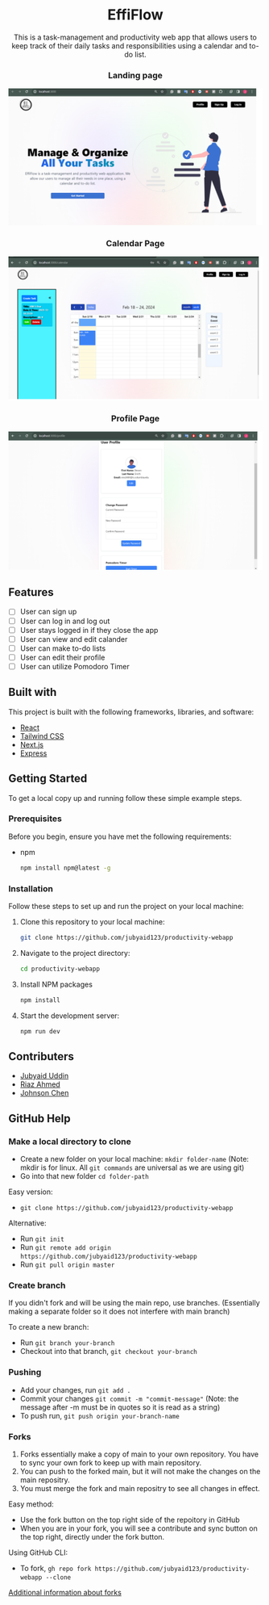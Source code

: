 <h1 align="center">EffiFlow</h1>

<p align="center">
    This is a task-management and productivity web app that allows users to keep track of their daily tasks and responsibilities using a calendar and to-do list.
</p>

<h3 align="center">Landing page</h3>

<p align="center">
  <img src="./images/Landing%20Page%20EffiFlow.png" alt="landing page" />
</p>
<h3 align="center"> Calendar Page</h3>

<p align="center">
  <img src="./images/Calendar%20Page%20EffiFlow.png" alt="landing page" />
</p>
<h3 align="center">Profile Page</h3>

<p align="center">
  <img src="./images/Profile%20Page%20EffiFlow.png" alt="landing page" />
</p>


## Features

- [ ] User can sign up
- [ ] User can log in and log out
- [ ] User stays logged in if they close the app
- [ ] User can view and edit calander
- [ ] User can make to-do lists
- [ ] User can edit their profile
- [ ] User can utilize Pomodoro Timer

## Built with

This project is built with the following frameworks, libraries, and software:

- [React](https://reactjs.org/)
- [Tailwind CSS](https://tailwindcss.com/)
- [Next.js](https://nextjs.org/)
- [Express](https://expressjs.com/)

## Getting Started

To get a local copy up and running follow these simple example steps.

### Prerequisites

Before you begin, ensure you have met the following requirements:

* npm
  ```sh
  npm install npm@latest -g

  ```
  
### Installation

Follow these steps to set up and run the project on your local machine:

1. Clone this repository to your local machine:
   ```sh
   git clone https://github.com/jubyaid123/productivity-webapp
   ```
2. Navigate to the project directory:
   ```sh
   cd productivity-webapp
   ```
3. Install NPM packages
   ```sh
   npm install
   ```
4. Start the development server:
   ```sh
   npm run dev
   ```

## Contributers 
- [Jubyaid Uddin](https://github.com/jubyaid123)
- [Riaz Ahmed](https://github.com/riazahmed01)
- [Johnson Chen](https://github.com/JohnsonChen22002)
   
  
## GitHub Help

### Make a local directory to clone

- Create a new folder on your local machine: `mkdir folder-name` (Note: mkdir is for linux. All `git commands` are universal as we are using git)
- Go into that new folder `cd folder-path`

Easy version:
- `git clone https://github.com/jubyaid123/productivity-webapp`

Alternative:
- Run `git init`
- Run `git remote add origin https://github.com/jubyaid123/productivity-webapp`
- Run `git pull origin master`

### Create branch

If you didn't fork and will be using the main repo, use branches. (Essentially making a separate folder so it does not interfere with main branch)

To create a new branch: 
- Run `git branch your-branch`
- Checkout into that branch, `git checkout your-branch`

### Pushing

- Add your changes, run `git add .`
- Commit your changes `git commit -m "commit-message"` (Note: the message after -m must be in quotes so it is read as a string)
- To push run, `git push origin your-branch-name`

### Forks

1. Forks essentially make a copy of main to your own repository. You have to sync your own fork to keep up with main repository.
2. You can push to the forked main, but it will not make the changes on the main repositry.
3. You must merge the fork and main repositry to see all changes in effect.

Easy method:
- Use the fork button on the top right side of the repoitory in GitHub
- When you are in your fork, you will see a contribute and sync button on the top right, directly under the fork button. 


Using GitHub CLI:
- To fork, `gh repo fork https://github.com/jubyaid123/productivity-webapp --clone`

[Additional information about forks](https://docs.github.com/en/get-started/quickstart/fork-a-repo)
